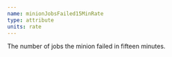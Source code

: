 ```yaml
---
name: minionJobsFailed15MinRate
type: attribute
units: rate
---
```


The number of jobs the minion failed in fifteen minutes.